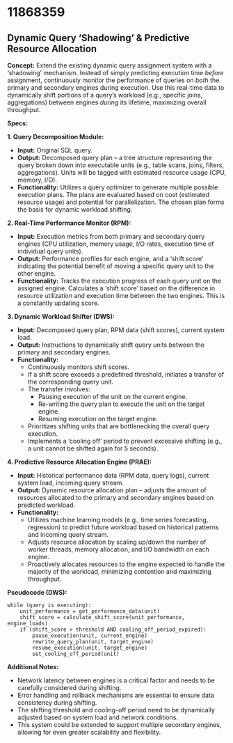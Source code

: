 # 11868359

## Dynamic Query ‘Shadowing’ & Predictive Resource Allocation

**Concept:** Extend the existing dynamic query assignment system with a ‘shadowing’ mechanism. Instead of simply predicting execution time *before* assignment, continuously monitor the performance of queries on *both* the primary and secondary engines during execution. Use this real-time data to dynamically shift portions of a query’s workload (e.g., specific joins, aggregations) between engines *during* its lifetime, maximizing overall throughput.

**Specs:**

**1. Query Decomposition Module:**

*   **Input:** Original SQL query.
*   **Output:** Decomposed query plan – a tree structure representing the query broken down into executable units (e.g., table scans, joins, filters, aggregations).  Units will be tagged with estimated resource usage (CPU, memory, I/O).
*   **Functionality:**  Utilizes a query optimizer to generate multiple possible execution plans.  The plans are evaluated based on cost (estimated resource usage) and potential for parallelization.  The chosen plan forms the basis for dynamic workload shifting.

**2. Real-Time Performance Monitor (RPM):**

*   **Input:** Execution metrics from both primary and secondary query engines (CPU utilization, memory usage, I/O rates, execution time of individual query units).
*   **Output:**  Performance profiles for each engine, and a ‘shift score’ indicating the potential benefit of moving a specific query unit to the other engine.
*   **Functionality:** Tracks the execution progress of each query unit on the assigned engine.  Calculates a ‘shift score’ based on the difference in resource utilization and execution time between the two engines.  This is a constantly updating score.

**3. Dynamic Workload Shifter (DWS):**

*   **Input:** Decomposed query plan, RPM data (shift scores), current system load.
*   **Output:** Instructions to dynamically shift query units between the primary and secondary engines.
*   **Functionality:**
    *   Continuously monitors shift scores.
    *   If a shift score exceeds a predefined threshold, initiates a transfer of the corresponding query unit.
    *   The transfer involves:
        *   Pausing execution of the unit on the current engine.
        *   Re-writing the query plan to execute the unit on the target engine.
        *   Resuming execution on the target engine.
    *   Prioritizes shifting units that are bottlenecking the overall query execution.
    *   Implements a ‘cooling off’ period to prevent excessive shifting (e.g., a unit cannot be shifted again for 5 seconds).

**4. Predictive Resource Allocation Engine (PRAE):**

*   **Input:**  Historical performance data (RPM data, query logs), current system load, incoming query stream.
*   **Output:** Dynamic resource allocation plan – adjusts the amount of resources allocated to the primary and secondary engines based on predicted workload.
*   **Functionality:**
    *   Utilizes machine learning models (e.g., time series forecasting, regression) to predict future workload based on historical patterns and incoming query stream.
    *   Adjusts resource allocation by scaling up/down the number of worker threads, memory allocation, and I/O bandwidth on each engine.
    *   Proactively allocates resources to the engine expected to handle the majority of the workload, minimizing contention and maximizing throughput.

**Pseudocode (DWS):**

```
while (query is executing):
    unit_performance = get_performance_data(unit)
    shift_score = calculate_shift_score(unit_performance, engine_loads)
    if (shift_score > threshold AND cooling_off_period_expired):
        pause_execution(unit, current_engine)
        rewrite_query_plan(unit, target_engine)
        resume_execution(unit, target_engine)
        set_cooling_off_period(unit)
```

**Additional Notes:**

*   Network latency between engines is a critical factor and needs to be carefully considered during shifting.
*   Error handling and rollback mechanisms are essential to ensure data consistency during shifting.
*   The shifting threshold and cooling-off period need to be dynamically adjusted based on system load and network conditions.
*   This system could be extended to support multiple secondary engines, allowing for even greater scalability and flexibility.